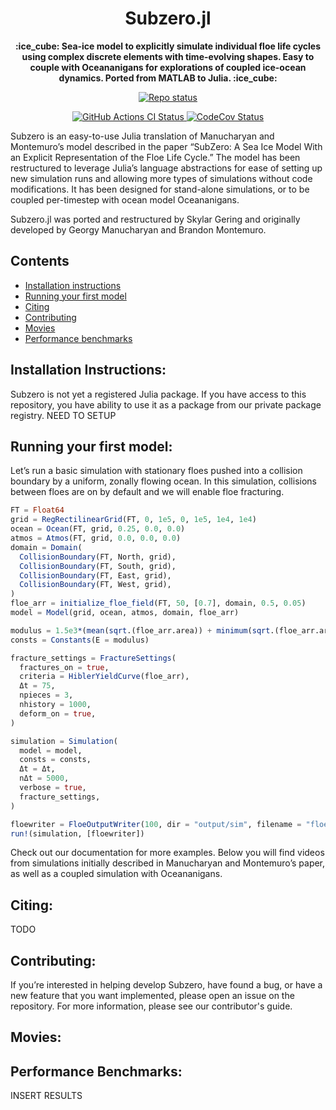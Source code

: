 <!-- Title -->
<h1 align="center">
  Subzero.jl
</h1>

<!-- description -->
<p align="center">
  <strong>:ice_cube: Sea-ice model to explicitly simulate individual floe life cycles using complex discrete elements with time-evolving shapes. Easy to couple with Oceananigans for explorations of coupled ice-ocean dynamics. Ported from MATLAB to Julia. :ice_cube:</strong>
</p>

<!-- Information badges -->
<p align="center">
  <a href="https://www.repostatus.org/#active">
    <img alt="Repo status" src="https://www.repostatus.org/badges/latest/active.svg?style=flat-square" />
  </a>
</p>

<!-- CI/CD badges -->
<p align="center">
  <a href="https://github.com/Caltech-OCTO/Subzero.jl/actions/workflows/CI.yml?query=branch%3Amain">
    <img alt="GitHub Actions CI Status" src="https://github.com/Caltech-OCTO/Subzero.jl/actions/workflows/CI.yml/badge.svg?branch=main">
  </a>
  <a href="https://codecov.io/gh/Caltech-OCTO/Subzero.jl">
    <img alt="CodeCov Status" src="https://codecov.io/gh/Caltech-OCTO/Subzero.jl/branch/main/graph/badge.svg">
  </a>
</p>


Subzero is an easy-to-use Julia translation of Manucharyan and Montemuro’s model described in the paper “SubZero: A Sea Ice Model With an Explicit Representation of the Floe Life Cycle.” The model has been restructured to leverage Julia’s language abstractions for ease of setting up new simulation runs and allowing more types of simulations without code modifications. It has been designed for stand-alone simulations, or to be coupled per-timestep with ocean model Oceananigans.  

Subzero.jl was ported and restructured by Skylar Gering and originally developed by Georgy Manucharyan and Brandon Montemuro.

## Contents

* [Installation instructions](#installation-instructions)
* [Running your first model](#running-your-first-model)
* [Citing](#citing)
* [Contributing](#contributing)
* [Movies](#movies)
* [Performance benchmarks](#performance-benchmarks)

## Installation Instructions:

Subzero is not yet a registered Julia package. If you have access to this repository, you have ability to use it as a package from our private package registry.  NEED TO SETUP 

## Running your first model:

Let’s run a basic simulation with stationary floes pushed into a collision boundary by a uniform, zonally flowing ocean. In this simulation, collisions between floes are on by default and we will enable floe fracturing.  

```julia
FT = Float64
grid = RegRectilinearGrid(FT, 0, 1e5, 0, 1e5, 1e4, 1e4) 
ocean = Ocean(FT, grid, 0.25, 0.0, 0.0) 
atmos = Atmos(FT, grid, 0.0, 0.0, 0.0) 
domain = Domain( 
  CollisionBoundary(FT, North, grid), 
  CollisionBoundary(FT, South, grid), 
  CollisionBoundary(FT, East, grid),
  CollisionBoundary(FT, West, grid),
) 
floe_arr = initialize_floe_field(FT, 50, [0.7], domain, 0.5, 0.05) 
model = Model(grid, ocean, atmos, domain, floe_arr) 

modulus = 1.5e3*(mean(sqrt.(floe_arr.area)) + minimum(sqrt.(floe_arr.area))) 
consts = Constants(E = modulus) 

fracture_settings = FractureSettings( 
  fractures_on = true,
  criteria = HiblerYieldCurve(floe_arr),
  Δt = 75,
  npieces = 3,
  nhistory = 1000,
  deform_on = true, 
) 

simulation = Simulation( 
  model = model, 
  consts = consts, 
  Δt = Δt, 
  nΔt = 5000, 
  verbose = true, 
  fracture_settings,
)

floewriter = FloeOutputWriter(100, dir = "output/sim", filename = "floes.jld2", overwrite = true)
run!(simulation, [floewriter])
``` 

Check out our documentation for more examples. Below you will find videos from simulations initially described in Manucharyan and Montemuro’s paper, as well as a coupled simulation with Oceananigans.  

## Citing:
TODO

## Contributing:
If you’re interested in helping develop Subzero, have found a bug, or have a new feature that you want implemented, please open an issue on the repository.  For more information, please see our contributor's guide.  

## Movies:

## Performance Benchmarks: 
INSERT RESULTS
